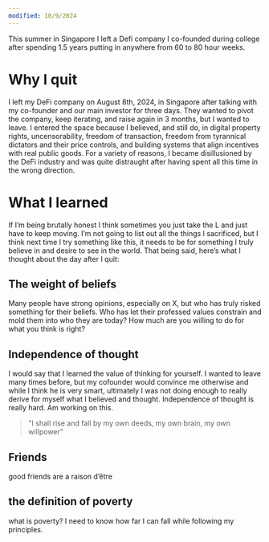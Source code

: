 ```yaml
---
modified: 10/9/2024
---
```

This summer in Singapore I left a Defi company I co-founded during college after spending 1.5 years putting in anywhere from 60 to 80 hour weeks.

# Why I quit
I left my DeFi company on August 8th, 2024, in Singapore after talking with my co-founder and our main investor for three days. They wanted to pivot the company, keep iterating, and raise again in 3 months, but I wanted to leave. I entered the space because I believed, and still do, in digital property rights, uncensorability, freedom of transaction, freedom from tyrannical dictators and their price controls, and building systems that align incentives with real public goods. For a variety of reasons, I became disillusioned by the DeFi industry and was quite distraught after having spent all this time in the wrong direction.

# What I learned
If I’m being brutally honest I think sometimes you just take the L and just have to keep moving. I’m not going to list out all the things I sacrificed, but I think next time I try something like this, it needs to be for something I truly believe in and desire to see in the world. That being said, here’s what I thought about the day after I quit:

## The weight of beliefs
Many people have strong opinions, especially on X, but who has truly risked something for their beliefs. Who has let their professed values constrain and mold them into who they are today? How much are you willing to do for what you think is right?

## Independence of thought
I would say that I learned the value of thinking for yourself. I wanted to leave many times before, but my cofounder would convince me otherwise and while I think he is very smart, ultimately I was not doing enough to really derive for myself what I believed and thought. Independence of thought is really hard. Am working on this.

> "I shall rise and fall by my own deeds, my own brain, my own willpower"

## Friends
good friends are a raison d’être

## the definition of poverty
what is poverty? I need to know how far I can fall while following my principles.